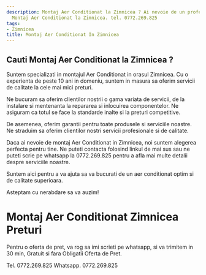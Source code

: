 ```yaml
---
description: Montaj Aer Conditionat la Zimnicea ? Ai nevoie de un profesionist in
  Montaj Aer Conditionat la Zimnicea. tel. 0772.269.825
tags:
- Zimnicea
title: Montaj Aer Conditionat In Zimnicea
---
```



## Cauti Montaj Aer Conditionat la Zimnicea ?

Suntem specializati in montajul Aer Conditionat in orasul Zimnicea. Cu o experienta de peste 10 ani in domeniu, suntem in masura sa oferim servicii de calitate la cele mai mici preturi. 

Ne bucuram sa oferim clientilor nostrii o gama variata de servicii, de la instalare si mentenanta la repararea si inlocuirea componentelor. Ne asiguram ca totul se face la standarde inalte si la preturi competitive. 

De asemenea, oferim garantii pentru toate produsele si serviciile noastre. Ne straduim sa oferim clientilor nostri servicii profesionale si de calitate. 

Daca ai nevoie de montaj Aer Conditionat in Zimnicea, noi suntem alegerea perfecta pentru tine. Ne puteti contacta folosind linkul de mai sus sau ne puteti scrie pe whatsapp la 0772.269.825 pentru a afla mai multe detalii despre serviciile noastre. 

Suntem aici pentru a va ajuta sa va bucurati de un aer conditionat optim si de calitate superioara. 

Asteptam cu nerabdare sa va auzim!

# Montaj Aer Conditionat Zimnicea Preturi
Pentru o oferta de pret, va rog sa imi scrieti pe whatsapp, si va trimitem in 30 min, Gratuit si fara Obligatii Oferta de Pret.

Tel. 0772.269.825
Whatsapp. 0772.269.825
